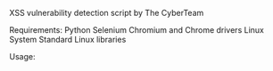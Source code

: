 XSS vulnerability detection script by The CyberTeam

Requirements:
Python
Selenium
Chromium and Chrome drivers
Linux System
Standard Linux libraries

Usage:

